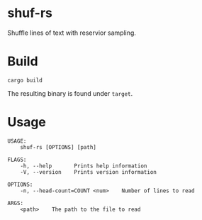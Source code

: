 # shuf-rs

Shuffle lines of text with reservior sampling.

# Build

```
cargo build
```

The resulting binary is found under `target`.

# Usage

```
USAGE:
    shuf-rs [OPTIONS] [path]

FLAGS:
    -h, --help       Prints help information
    -V, --version    Prints version information

OPTIONS:
    -n, --head-count=COUNT <num>    Number of lines to read

ARGS:
    <path>    The path to the file to read
```